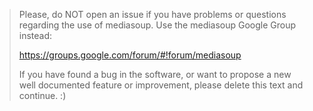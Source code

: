 > Please, do NOT open an issue if you have problems or questions regarding the use of mediasoup. Use the mediasoup Google Group instead:
> 
> https://groups.google.com/forum/#!forum/mediasoup
> 
> If you have found a bug in the software, or want to propose a new well documented feature or improvement, please delete this text and continue. :)
